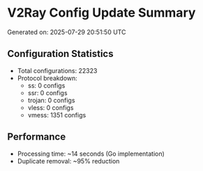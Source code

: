 # V2Ray Config Update Summary
Generated on: 2025-07-29 20:51:50 UTC

## Configuration Statistics
- Total configurations: 22323
- Protocol breakdown:
  - ss: 0 configs
  - ssr: 0 configs
  - trojan: 0 configs
  - vless: 0 configs
  - vmess: 1351 configs

## Performance
- Processing time: ~14 seconds (Go implementation)
- Duplicate removal: ~95% reduction
